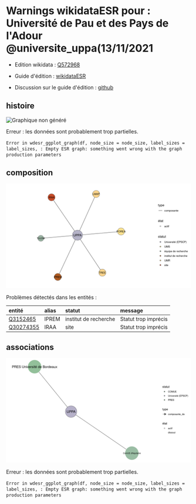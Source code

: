 Warnings wikidataESR pour : Université de Pau et des Pays de l'Adour @universite_uppa(13/11/2021
================

- Edition wikidata : [Q572968](https://www.wikidata.org/wiki/Q572968)
- Guide d'édition : [wikidataESR](https://github.com/cpesr/wikidataESR/)

- Discussion sur le guide d'édition : [github](https://github.com/cpesr/wikidataESR/issues)



## histoire 

![Graphique non généré](Q572968-histoire.png) 

 


Erreur : les données sont probablement trop partielles.
```
Error in wdesr_ggplot_graph(df, node_size = node_size, label_sizes = label_sizes, : Empty ESR graph: something went wrong with the graph production parameters

``` 



## composition 

![Graphique non généré](Q572968-composition.png) 

Problèmes détectés dans les entités :

|entité                                               |alias |statut                |message              |
|:----------------------------------------------------|:-----|:---------------------|:--------------------|
|[Q3152465](https://www.wikidata.org/wiki/Q3152465)   |IPREM |institut de recherche |Statut trop imprécis |
|[Q30274355](https://www.wikidata.org/wiki/Q30274355) |IRAA  |site                  |Statut trop imprécis |

 



## associations 

![Graphique non généré](Q572968-associations.png) 

 


Erreur : les données sont probablement trop partielles.
```
Error in wdesr_ggplot_graph(df, node_size = node_size, label_sizes = label_sizes, : Empty ESR graph: something went wrong with the graph production parameters

``` 

